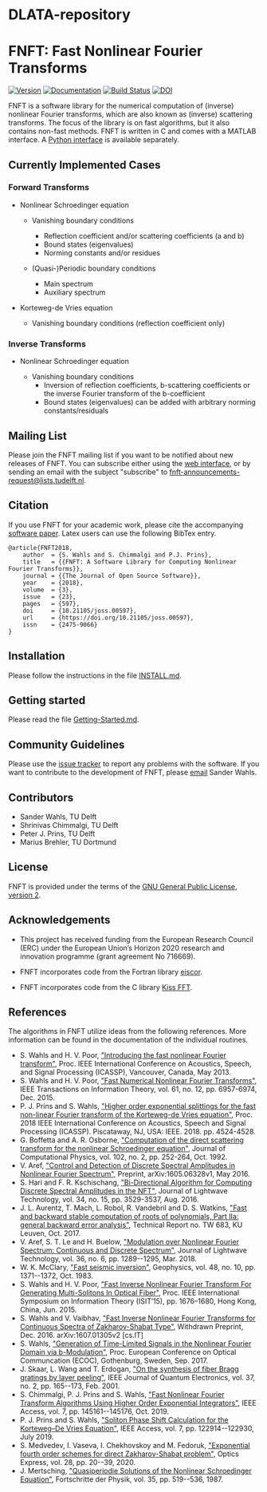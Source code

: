 # DLATA-repository

# FNFT: Fast Nonlinear Fourier Transforms

[![Version](https://img.shields.io/github/v/release/FastNFT/FNFT)](https://github.com/FastNFT/FNFT/releases) [![Documentation](https://img.shields.io/badge/-documentation-informational)](https://fastnft.github.io/FNFT/) [![Build Status](https://travis-ci.org/FastNFT/FNFT.svg?branch=master)](https://travis-ci.org/FastNFT/FNFT) [![DOI](http://joss.theoj.org/papers/10.21105/joss.00597/status.svg)](https://doi.org/10.21105/joss.00597)

FNFT is a software library for the numerical computation of (inverse) nonlinear Fourier transforms, which are also known as (inverse) scattering transforms. The focus of the library is on fast algorithms, but it also contains non-fast methods. FNFT is written in C and comes with a MATLAB interface. A [Python interface](https://github.com/xmhk/FNFTpy) is available separately.

## Currently Implemented Cases

### Forward Transforms

* Nonlinear Schroedinger equation

    * Vanishing boundary conditions
      * Reflection coefficient and/or scattering coefficients (a and b)
      * Bound states (eigenvalues)
      * Norming constants and/or residues

    * (Quasi-)Periodic boundary conditions
      * Main spectrum
      * Auxiliary spectrum

* Korteweg-de Vries equation
    * Vanishing boundary conditions (reflection coefficient only)

### Inverse Transforms

* Nonlinear Schroedinger equation

    * Vanishing boundary conditions
      * Inversion of reflection coefficients, b-scattering coefficients or the inverse Fourier transform of the b-coefficient
      * Bound states (eigenvalues) can be added with arbitrary norming constants/residuals

## Mailing List

Please join the FNFT mailing list if you want to be notified about new releases of FNFT. You can subscribe either using the [web interface](https://listserv.tudelft.nl/mailman/listinfo/fnft-announcements), or by sending an email with the subject "subscribe" to <fnft-announcements-request@lists.tudelft.nl>.

## Citation

If you use FNFT for your academic work, please cite the accompanying [software paper](https://doi.org/10.21105/joss.00597).  Latex users can use the following BibTex entry.

```
@article{FNFT2018,
    author  = {S. Wahls and S. Chimmalgi and P.J. Prins},
    title   = {{FNFT: A Software Library for Computing Nonlinear Fourier Transforms}},
    journal = {{The Journal of Open Source Software}},
    year    = {2018},
    volume  = {3},
    issue   = {23},
    pages   = {597},
    doi     = {10.21105/joss.00597},
    url     = {https://doi.org/10.21105/joss.00597},
    issn    = {2475-9066}
}
```

## Installation

Please follow the instructions in the file [INSTALL.md](INSTALL.md).

## Getting started

Please read the file [Getting-Started.md](Getting-Started.md).

## Community Guidelines

Please use the [issue tracker](https://github.com/FastNFT/FNFT/issues) to report any problems with the software. If you want to contribute to the development of FNFT, please [email](mailto:s.wahls##at##tudelft.nl) Sander Wahls.

## Contributors

* Sander Wahls, TU Delft
* Shrinivas Chimmalgi, TU Delft
* Peter J. Prins, TU Delft
* Marius Brehler, TU Dortmund

## License

FNFT is provided under the terms of the [GNU General Public License, version 2](https://www.gnu.org/licenses/old-licenses/gpl-2.0.html).

## Acknowledgements

* This project has received funding from the European Research Council (ERC)
  under the European Union’s Horizon 2020 research and innovation programme
  (grant agreement No 716669).

* FNFT incorporates code from the Fortran library [eiscor](https://github.com/eiscor/eiscor).

* FNFT incorporates code from the C library [Kiss FFT](http://kissfft.sourceforge.net/).

## References

The algorithms in FNFT utilize ideas from the following references. More information can be found in the documentation of the individual routines.

- S. Wahls and H. V. Poor, ["Introducing the fast nonlinear Fourier transform"](http://dx.doi.org/10.1109/ICASSP.2013.6638772), Proc. IEEE International Conference on Acoustics, Speech, and Signal Processing (ICASSP), Vancouver, Canada, May 2013.
- S. Wahls and H. V. Poor, ["Fast Numerical Nonlinear Fourier Transforms"](http://dx.doi.org/10.1109/TIT.2015.2485944), IEEE Transactions on Information Theory, vol. 61, no. 12, pp. 6957-6974, Dec. 2015.
- P. J. Prins and S. Wahls, ["Higher order exponential splittings for the fast non-linear Fourier transform of the Korteweg-de Vries equation"](https://doi.org/10.1109/ICASSP.2018.8461708), Proc.  2018 IEEE International Conference on Acoustics, Speech and Signal Processing (ICASSP). Piscataway, NJ, USA: IEEE. 2018. pp. 4524-4528.
- G. Boffetta and A. R. Osborne, ["Computation of the direct scattering transform for the nonlinear Schroedinger equation"](https://doi.org/10.1016/0021-9991(92)90370-E), Journal of Computational Physics, vol. 102, no. 2, pp. 252-264, Oct. 1992.
- V. Aref, ["Control and Detection of Discrete Spectral Amplitudes in Nonlinear Fourier Spectrum"](https://arxiv.org/abs/1605.06328), Preprint, arXiv:1605.06328v1, May 2016.
- S. Hari and F. R. Kschischang, ["Bi-Directional Algorithm for Computing Discrete Spectral Amplitudes in the NFT"](https://doi.org/10.1109/JLT.2016.2577702), Journal of Lightwave Technology, vol. 34, no. 15, pp. 3529-3537, Aug. 2016.
- J. L. Aurentz, T. Mach, L. Robol, R. Vandebril and D. S. Watkins, ["Fast and backward stable computation of roots of polynomials, Part IIa: general backward error analysis"](http://www.cs.kuleuven.be/publicaties/rapporten/tw/TW683.abs.html), Technical Report no. TW 683, KU Leuven, Oct. 2017.
- V. Aref, S. T. Le and H. Buelow, ["Modulation over Nonlinear Fourier Spectrum: Continuous and Discrete Spectrum"](https://dx.doi.org/10.1109/JLT.2018.2794475), Journal of Lightwave Technology, vol. 36, no. 6, pp. 1289--1295, Mar. 2018.
- W. K. McClary, ["Fast seismic inversion"](https://doi.org/10.1190/1.1441417), Geophysics, vol. 48, no. 10, pp. 1371--1372, Oct. 1983.
- S. Wahls and H. V. Poor, ["Fast Inverse Nonlinear Fourier Transform For Generating Multi-Solitons In Optical Fiber"](http://dx.doi.org/10.1109/ISIT.2015.7282741), Proc. IEEE International Symposium on Information Theory (ISIT’15), pp. 1676–1680, Hong Kong, China, Jun. 2015.
- S. Wahls and V. Vaibhav, ["Fast Inverse Nonlinear Fourier Transforms for Continuous Spectra of Zakharov-Shabat Type"](http://arxiv.org/abs/1607.01305v2), Withdrawn Preprint, Dec. 2016. arXiv:1607.01305v2 [cs.IT]
- S. Wahls, ["Generation of Time-Limited Signals in the Nonlinear Fourier Domain via b-Modulation"](https://doi.org/10.1109/ECOC.2017.8346231), Proc. European Conference on Optical Communcation (ECOC), Gothenburg, Sweden, Sep. 2017.
- J. Skaar, L. Wang and T. Erdogan, ["On the synthesis of fiber Bragg gratings by layer peeling"](https://doi.org/10.1109/3.903065), IEEE Journal of Quantum Electronics, vol. 37, no. 2, pp. 165--173, Feb. 2001.
- S. Chimmalgi, P. J. Prins and S. Wahls, ["Fast Nonlinear Fourier Transform Algorithms Using Higher Order Exponential Integrators"](https://doi.org/10.1109/ACCESS.2019.2945480), IEEE Access, vol. 7, pp. 145161--145176, Oct. 2019.
- P. J. Prins and S. Wahls, ["Soliton Phase Shift Calculation for the Korteweg–De Vries Equation"](https://doi.org/10.1109/ACCESS.2019.2932256), IEEE Access, vol. 7, pp. 122914--122930, July 2019.
- S. Medvedev, I. Vaseva, I. Chekhovskoy and M. Fedoruk, ["Exponential fourth order schemes for direct Zakharov-Shabat problem"](https://doi.org/10.1364/OE.377140), Optics Express, vol. 28, pp. 20--39, 2020.
- J. Mertsching, ["Quasiperiodie Solutions of the Nonlinear Schroedinger Equation"](https://doi.org/10.1002/prop.2190350704), Fortschritte der Physik, vol. 35, pp. 519--536, 1987.
